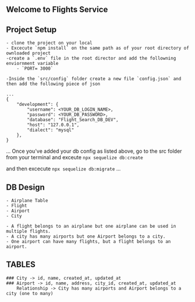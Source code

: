 ## Welcome to Flights Service

## Project Setup
    - clone the project on your local
    - Excecute `npm install` on the same path as of your root directory of ownloaded project
    -create a `.env` file in the root director and add the followning enviornment variable
        - `PORT= 3000` 
    
    -Inside the `src/config` folder create a new file `config.json` and then add the following piece of json

    ...
    {
        "development": {
            "username": <YOUR_DB_LOGIN_NAME>,
            "password": <YOUR_DB_PASSWORD>, 
            "database": "Flight_Search_DB_DEV",
            "host": "127.0.0.1",
            "dialect": "mysql"
        },
    }

...
Once you've added your db config as listed above, go to the src folder from your terminal and exceute `npx sequelize db:create`

and then excecute
`npx sequelize db:migrate`
...

## DB Design
    - Airplane Table
    - Flight
    - Airport
    - City

    - A flight belongs to an airplane but one airplane can be used in multiple flights.
    - A city has many airports but one Airport belongs to a city.
    - One airport can have many flights, but a flight belongs to an airport.

## TABLES

    ### City -> id, name, created_at, updated_at
    ### Airport -> id, name, address, city_id, created_at, updated_at
        Relationship -> City has many airports and Airport belongs to a city (one to many)
